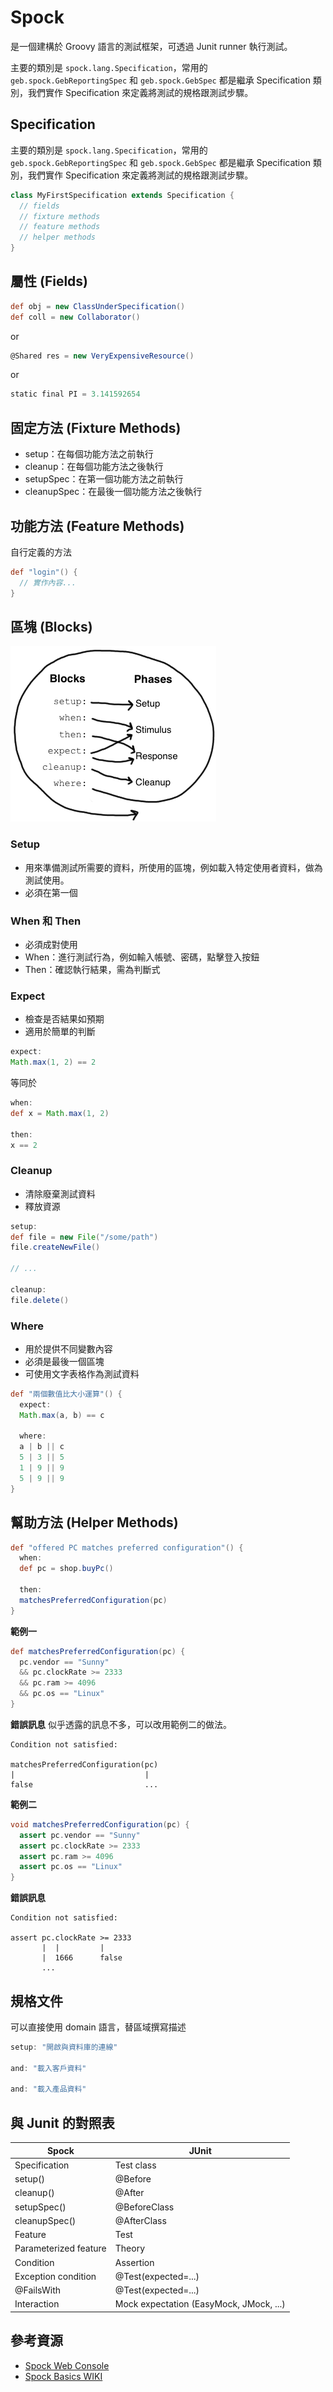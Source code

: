 # Spock

是一個建構於 Groovy 語言的測試框架，可透過 Junit runner 執行測試。

主要的類別是 `spock.lang.Specification`，常用的 `geb.spock.GebReportingSpec` 和 `geb.spock.GebSpec` 都是繼承 Specification 類別，我們實作 Specification 來定義將測試的規格跟測試步驟。

## Specification
主要的類別是 `spock.lang.Specification`，常用的 `geb.spock.GebReportingSpec` 和 `geb.spock.GebSpec` 都是繼承 Specification 類別，我們實作 Specification 來定義將測試的規格跟測試步驟。

```groovy
class MyFirstSpecification extends Specification {
  // fields
  // fixture methods
  // feature methods
  // helper methods
}
```
## 屬性 (Fields)
```groovy
def obj = new ClassUnderSpecification()
def coll = new Collaborator()
```
or
```groovy
@Shared res = new VeryExpensiveResource()
```
or
```groovy
static final PI = 3.141592654
```
## 固定方法 (Fixture Methods)
* setup：在每個功能方法之前執行
* cleanup：在每個功能方法之後執行
* setupSpec：在第一個功能方法之前執行
* cleanupSpec：在最後一個功能方法之後執行


## 功能方法 (Feature Methods)
自行定義的方法

```groovy
def "login"() {
  // 實作內容...
}
```


## 區塊 (Blocks)
![階段](images/Blocks2Phases.png)

### Setup
* 用來準備測試所需要的資料，所使用的區塊，例如載入特定使用者資料，做為測試使用。
* 必須在第一個

### When 和 Then
* 必須成對使用
* When：進行測試行為，例如輸入帳號、密碼，點擊登入按鈕
* Then：確認執行結果，需為判斷式

### Expect
* 檢查是否結果如預期
* 適用於簡單的判斷

```groovy
expect:
Math.max(1, 2) == 2
```
等同於
```groovy
when:
def x = Math.max(1, 2)

then:
x == 2
```
### Cleanup
* 清除廢棄測試資料
* 釋放資源

```groovy
setup:
def file = new File("/some/path")
file.createNewFile()

// ...

cleanup:
file.delete()
```
### Where
* 用於提供不同變數內容
* 必須是最後一個區塊
* 可使用文字表格作為測試資料

```groovy
def "兩個數值比大小運算"() {
  expect:
  Math.max(a, b) == c

  where:
  a | b || c
  5 | 3 || 5
  1 | 9 || 9
  5 | 9 || 9
}
```

## 幫助方法 (Helper Methods)

```groovy
def "offered PC matches preferred configuration"() {
  when:
  def pc = shop.buyPc()

  then:
  matchesPreferredConfiguration(pc)
}
```

**範例一**
```groovy
def matchesPreferredConfiguration(pc) {
  pc.vendor == "Sunny"
  && pc.clockRate >= 2333
  && pc.ram >= 4096
  && pc.os == "Linux"
}
```
**錯誤訊息**
似乎透露的訊息不多，可以改用範例二的做法。

```
Condition not satisfied:

matchesPreferredConfiguration(pc)
|                             |
false                         ...
```
**範例二**
```groovy
void matchesPreferredConfiguration(pc) {
  assert pc.vendor == "Sunny"
  assert pc.clockRate >= 2333
  assert pc.ram >= 4096
  assert pc.os == "Linux"
}
```
**錯誤訊息**
```
Condition not satisfied:

assert pc.clockRate >= 2333
       |  |         |
       |  1666      false
       ...
```
## 規格文件
可以直接使用 domain 語言，替區域撰寫描述

```groovy
setup: "開啟與資料庫的連線"

and: "載入客戶資料"

and: "載入產品資料"

```

## 與 Junit 的對照表
| Spock | JUnit |
| -- | -- |
| Specification | Test class |
| setup() | @Before |
| cleanup() | @After |
| setupSpec() | @BeforeClass |
| cleanupSpec() | @AfterClass |
| Feature | Test |
| Parameterized feature | Theory |
| Condition | Assertion |
| Exception condition | @Test(expected=...) |
| @FailsWith | @Test(expected=...) |
| Interaction | Mock expectation (EasyMock, JMock, ...) |

## 參考資源
* [Spock Web Console](http://meetspock.appspot.com/)
* [Spock Basics WIKI](https://code.google.com/p/spock/wiki/SpockBasics)

